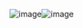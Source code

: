 ![image](https://github.com/Sharad7780/Code-Editor-Task/assets/90131613/d42701d8-0a7a-4b62-9a05-9571c3793ecc)![image](https://github.com/Sharad7780/Code-Editor-Task/assets/90131613/4404c8df-a731-47a7-8f74-88b1824ad57e)
